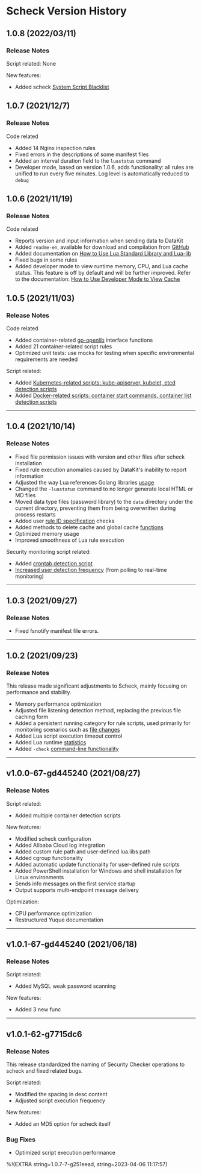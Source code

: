 # Scheck Version History

## 1.0.8 (2022/03/11)
### Release Notes

Script related:
  None

New features:

- Added scheck [System Script Blacklist](scheck-configure.md#how-to-disable-system-rules)

## 1.0.7 (2021/12/7)

### Release Notes

Code related

- Added 14 Nginx inspection rules
- Fixed errors in the descriptions of some manifest files
- Added an interval duration field to the `luastatus` command
- Developer mode, based on version 1.0.6, adds functionality: all rules are unified to run every five minutes. Log level is automatically reduced to `debug`

## 1.0.6 (2021/11/19)

### Release Notes

Code related
- Reports version and input information when sending data to DataKit
- Added `readme-en`, available for download and compilation from [GitHub](https://github.com/DataFlux-cn/scheck)
- Added documentation on [How to Use Lua Standard Library and Lua-lib](lualib.md)
- Fixed bugs in some rules
- Added developer mode to view runtime memory, CPU, and Lua cache status. This feature is off by default and will be further improved. Refer to the documentation: [How to Use Developer Mode to View Cache](cachedev.md)

## 1.0.5 (2021/11/03)

### Release Notes

Code related
- Added container-related [go-openlib](funcs.md#container-related-functions) interface functions
- Added 21 container-related script rules
- Optimized unit tests: use mocks for testing when specific environmental requirements are needed

Script related:
- Added [Kubernetes-related scripts: kube-apiserver, kubelet, etcd detection scripts](0400-k8s-node-conf-priv.md)
- Added [Docker-related scripts: container start commands, container list detection scripts](0310-docker-runlike.md)

----

## 1.0.4 (2021/10/14)

### Release Notes

- Fixed file permission issues with version and other files after scheck installation
- Fixed rule execution anomalies caused by DataKit's inability to report information
- Adjusted the way Lua references Golang libraries [usage](funcs.md)
- Changed the `-luastatus` command to no longer generate local HTML or MD files
- Moved data type files (password library) to the `data` directory under the current directory, preventing them from being overwritten during process restarts
- Added user [rule ID specification](custom-how-to.md#lua-rule-naming-specification) checks
- Added methods to delete cache and global cache [functions](funcs.md#del_cache)
- Optimized memory usage
- Improved smoothness of Lua rule execution

Security monitoring script related:

- Added [crontab detection script](0142-crontab-add.md)
- [Increased user detection frequency](0001-user-add.md) (from polling to real-time monitoring)

----

## 1.0.3 (2021/09/27)

### Release Notes

- Fixed fsnotify manifest file errors.

----

## 1.0.2 (2021/09/23)

### Release Notes

This release made significant adjustments to Scheck, mainly focusing on performance and stability.

- Memory performance optimization
- Adjusted file listening detection method, replacing the previous file caching form
- Added a persistent running category for rule scripts, used primarily for monitoring scenarios such as [file changes](funcs.md#sc_path_watch)
- Added Lua script execution timeout control
- Added Lua runtime [statistics](scheck-how-to.md#c5609495)
- Added `-check` [command-line functionality](scheck-how-to.md#c5609495)

----

## v1.0.0-67-gd445240 (2021/08/27)
### Release Notes

Script related:

- Added multiple container detection scripts

New features:

- Modified scheck configuration
- Added Alibaba Cloud log integration
- Added custom rule path and user-defined lua.libs path
- Added cgroup functionality
- Added automatic update functionality for user-defined rule scripts
- Added PowerShell installation for Windows and shell installation for Linux environments
- Sends info messages on the first service startup
- Output supports multi-endpoint message delivery

Optimization:

- CPU performance optimization
- Restructured Yuque documentation

----

## v1.0.1-67-gd445240 (2021/06/18)
### Release Notes

Script related:

- Added MySQL weak password scanning

New features:

- Added 3 new func

----

## v1.0.1-62-g7715dc6
### Release Notes

This release standardized the naming of Security Checker operations to scheck and fixed related bugs.

Script related:

- Modified the spacing in desc content
- Adjusted script execution frequency

New features:

- Added an MD5 option for scheck itself

### Bug Fixes

- Optimized script execution performance

%!(EXTRA string=1.0.7-7-g251eead, string=2023-04-06 11:17:57)